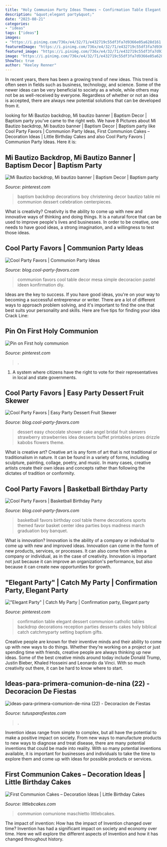 ```yaml
---
title: "Holy Communion Party Ideas Themes ~ Confirmation Table Elegant Dessert Communion Catholic Tables Backdrop Decorations Reception Parties Desserts Cakes Holy Biblical Catch Catchmyparty Setting Baptism Gifts"
description: "&quot;elegant party&quot;"
date: "2023-08-21"
categories:
- "ideas"
tags: ["ideas"]
images:
- "https://i.pinimg.com/736x/e4/32/71/e432719c55df3fa7d9366e05a628d161.jpg"
featuredImage: "https://i.pinimg.com/736x/e4/32/71/e432719c55df3fa7d9366e05a628d161.jpg"
featured_image: "https://i.pinimg.com/736x/e4/32/71/e432719c55df3fa7d9366e05a628d161.jpg"
image: "https://i.pinimg.com/736x/e4/32/71/e432719c55df3fa7d9366e05a628d161.jpg"
ShowToc: true
author: "Keeley Renner"
---
```



In recent years, there has been a growing trend of new ideas. This trend is often seen in fields such as business, technology, and science. Some of the newer ideas can be very beneficial to society as a whole, while others may not be as well-received by everyone. Regardless of whether or not an idea is accepted, there are always new potential solutions that can be developed from it.

	

		
looking for Mi Bautizo backdrop, Mi bautizo banner | Baptism Decor | Baptism party you've came to the right web. We have 8 Pictures about Mi Bautizo backdrop, Mi bautizo banner | Baptism Decor | Baptism party like Cool Party Favors | Communion Party Ideas, First Communion Cakes – Decoration Ideas | Little Birthday Cakes and also Cool Party Favors | Communion Party Ideas. Here it is:
		
    
## Mi Bautizo Backdrop, Mi Bautizo Banner | Baptism Decor | Baptism Party

<img loading=lazy src="https://i.pinimg.com/736x/e4/32/71/e432719c55df3fa7d9366e05a628d161.jpg" onerror="this.onerror=null;this.src='https://tse4.mm.bing.net/th?id=OIP.Ghijaq7IdQhebauuGPrqnAHaIP&amp;pid=15.1';" alt="Mi Bautizo backdrop, Mi bautizo banner | Baptism Decor | Baptism party">

_Source: pinterest.com_

>baptism backdrop decorations boy christening decor bautizo table mi communion dessert celebration centerpieces. 

	

What is creativity?
Creativity is the ability to come up with new and innovative ways of thinking and doing things. It is a natural force that can be used to improve people's lives and businesses. In order to be creative, one needs to have good ideas, a strong imagination, and a willingness to test those ideas.

    
## Cool Party Favors | Communion Party Ideas

<img loading=lazy src="http://blog.cool-party-favors.com/wp-content/uploads/2014/02/Communion-Party-Ideas1.jpg" onerror="this.onerror=null;this.src='https://tse3.mm.bing.net/th?id=OIP.DLbMmaoMBe9VjjcW-3G8MAHaEi&amp;pid=15.1';" alt="Cool Party Favors | Communion Party Ideas">

_Source: blog.cool-party-favors.com_

>communion favors cool table decor mesa simple decoracion pastel ideen konfirmation diy. 

	

Ideas are the key to success. If you have good ideas, you're on your way to becoming a successful entrepreneur or writer. There are a lot of different ways to approach problem solving, and it's important to find the one that best suits your personality and skills. Here are five tips for finding your idea Crack Line:

    
## Pin On First Holy Communion

<img loading=lazy src="https://i.pinimg.com/736x/26/f4/aa/26f4aa503a82578631a02bfae514df50.jpg" onerror="this.onerror=null;this.src='https://tse2.mm.bing.net/th?id=OIP.1RCfDyBAHFatYmdwnlarwwHaK8&amp;pid=15.1';" alt="Pin on First holy communion">

_Source: pinterest.com_

>. 

	

1. A system where citizens have the right to vote for their representatives in local and state governments.

    
## Cool Party Favors | Easy Party Dessert Fruit Skewer

<img loading=lazy src="http://blog.cool-party-favors.com/wp-content/uploads/2013/04/easy-party-dessert.jpg" onerror="this.onerror=null;this.src='https://tse3.mm.bing.net/th?id=OIP.mvzHMfIVDQ7QpQuavClmYgHaLG&amp;pid=15.1';" alt="Cool Party Favors | Easy Party Dessert Fruit Skewer">

_Source: blog.cool-party-favors.com_

>dessert easy chocolate shower cake angel bridal fruit skewers strawberry strawberries idea desserts buffet printables prizes drizzle kabobs flowers theme. 

	

What is creative art?
Creative art is any form of art that is not traditional or traditionalism in nature. It can be found in a variety of forms, including sculpture, painting, collage, poetry, and music. In many cases, creative artists create their own ideas and concepts rather than following the dictates of tradition or conformity.

    
## Cool Party Favors | Basketball Birthday Party

<img loading=lazy src="http://blog.cool-party-favors.com/wp-content/uploads/2012/09/Basketball-Favors-739x1024.jpg" onerror="this.onerror=null;this.src='https://tse1.mm.bing.net/th?id=OIP.dgGt56amOblsK2ME3TWaKQHaKQ&amp;pid=15.1';" alt="Cool Party Favors | Basketball Birthday Party">

_Source: blog.cool-party-favors.com_

>basketball favors birthday cool table theme decorations sports themed favor basket center idea parties boys madness march graduation boy banquet. 

	

What is innovation?
Innovation is the ability of a company or individual to come up with new and improved ideas. Innovation can come in the form of new products, services, or processes. It can also come from within a company or individual, as in the case of creativity. Innovation is important not just because it can improve an organization's performance, but also because it can create new opportunities for growth.

    
## &quot;Elegant Party&quot; | Catch My Party | Confirmation Party, Elegant Party

<img loading=lazy src="https://i.pinimg.com/originals/a8/26/4c/a8264c30f3f68384bbc75648deab9573.jpg" onerror="this.onerror=null;this.src='https://tse3.mm.bing.net/th?id=OIP.NdunYoJrlSazn8vDhqLO4QAAAA&amp;pid=15.1';" alt="&quot;Elegant Party&quot; | Catch My Party | Confirmation party, Elegant party">

_Source: pinterest.com_

>confirmation table elegant dessert communion catholic tables backdrop decorations reception parties desserts cakes holy biblical catch catchmyparty setting baptism gifts. 

	

Creative people are known for their inventive minds and their ability to come up with new ways to do things. Whether they’re working on a project or just spending time with friends, creative people are always thinking up new ideas. Some of the best creative minds around today include Donald Trump, Justin Bieber, Khaled Hosseini and Leonardo da Vinci. With so much creativity out there, it can be hard to know where to start.

    
## Ideas-para-primera-comunion-de-nina (22) - Decoracion De Fiestas

<img loading=lazy src="https://tutusparafiestas.com/wp-content/uploads/2017/09/ideas-para-primera-comunion-de-nina-22.jpg" onerror="this.onerror=null;this.src='https://tse2.mm.bing.net/th?id=OIP.REXLmdlaBhe7n_ubPhK6UgHaNK&amp;pid=15.1';" alt="ideas-para-primera-comunion-de-nina (22) - Decoracion de Fiestas">

_Source: tutusparafiestas.com_

>. 

	

Invention ideas range from simple to complex, but all have the potential to make a positive impact on society. From new ways to manufacture products to new ways to diagnose and treat disease, there are many potential inventions that could be made into reality. With so many potential inventions available, it is important for businesses and individuals to take the time to explore them and come up with ideas for possible products or services.

    
## First Communion Cakes – Decoration Ideas | Little Birthday Cakes

<img loading=lazy src="https://www.littlebcakes.com/wp-content/uploads/2014/02/First-Communion-Cakes-Pictures.jpg" onerror="this.onerror=null;this.src='https://tse2.mm.bing.net/th?id=OIP.wXGM0t8lVfhCgtJOHYSbAQHaE6&amp;pid=15.1';" alt="First Communion Cakes – Decoration Ideas | Little Birthday Cakes">

_Source: littlebcakes.com_

>communion comunione maschietto littlebcakes. 

	

The impact of invention: How has the impact of Invention changed over time?
Invention has had a significant impact on society and economy over time. Here we will explore the different aspects of Invention and how it has changed throughout history.

